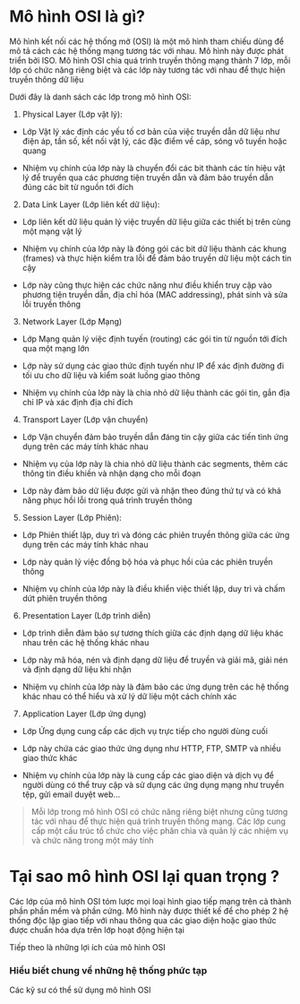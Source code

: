 # Mô hình OSI là gì?

Mô hình kết nối các hệ thống mở (OSI) là một mô hình tham chiếu dùng để mô tả cách các hệ thống mạng tương tác với nhau. Mô hình này được phát triển bởi ISO. Mô hình OSI chia quá trình truyền thông mạng thành 7 lớp, mỗi lớp có chức năng riêng biệt và các lớp này tương tác với nhau để thực hiện truyền thông dữ liệu

Dưới đây là danh sách các lớp trong mô hình OSI:

1. Physical Layer (Lớp vật lý):

- Lớp Vật lý xác định các yếu tố cơ bản của việc truyền dẫn dữ liệu như điện áp, tần số, kết nối vật lý, các đặc điểm về cáp, sóng vô tuyến hoặc quang 

- Nhiệm vụ chính của lớp này là chuyển đổi các bit thành các tín hiệu vật lý để truyền qua các phương tiện truyền dẫn và đảm bảo truyền dẫn đúng các bit từ nguồn tới đích

2. Data Link Layer (Lớp liên kết dữ liệu):

- Lớp liên kết dữ liệu quản lý việc truyền dữ liệu giữa các thiết bị trên cùng một mạng vật lý 

- Nhiệm vụ chính của lớp này là đóng gói các bit dữ liệu thành các khung (frames) và thực hiện kiểm tra lỗi để đảm bảo truyền dữ liệu một cách tin cậy 

- Lớp này cũng thực hiện các chức năng như điều khiển truy cập vào phương tiện truyền dẫn, địa chỉ hóa (MAC addressing), phát sinh và sửa lỗi truyền thông

3. Network Layer (Lớp Mạng)

- Lớp Mạng quản lý việc định tuyến (routing) các gói tin từ nguồn tới đích qua một mạng lớn

- Lớp này sử dụng các giao thức định tuyến như IP để xác định đường đi tối ưu cho dữ liệu và kiểm soát luồng giao thông

- Nhiệm vụ chính của lớp này là chia nhỏ dữ liệu thành các gói tin, gắn địa chỉ IP và xác định địa chỉ đích

4. Transport Layer (Lớp vận chuyển)

- Lớp Vận chuyển đảm bảo truyền dẫn đáng tin cậy giữa các tiến tình ứng dụng trên các máy tính khác nhau

- Nhiệm vụ của lớp này là chia nhỏ dữ liệu thành các segments, thêm các thông tin điều khiền và nhận dạng cho mỗi đoạn

- Lớp này đảm bảo dữ liệu được gửi và nhận theo đúng thứ tự và có khả năng phục hồi lỗi trong quá trình truyền thông

5. Session Layer (Lớp Phiên):

- Lớp Phiên thiết lập, duy trì và đóng các phiên truyền thông giữa các ứng dụng trên các máy tính khác nhau 

- Lớp này quản lý việc đồng bộ hóa và phục hồi của các phiên truyền thông

- Nhiệm vụ chính của lớp này là điều khiển việc thiết lập, duy trì và chấm dứt phiên truyền thông

6. Presentation Layer (Lớp trình diễn)

- Lớp trình diễn đảm bảo sự tương thích giữa các định dạng dữ liệu khác nhau trên các hệ thống khác nhau

- Lớp này mã hóa, nén và định dạng dữ liệu để truyền và giải mã, giải nén và định dạng dữ liệu khi nhận

- Nhiệm vụ chính của lớp này là đảm bảo các ứng dụng trên các hệ thống khác nhau có thể hiểu và xử lý dữ liệu một cách chính xác 

7. Application Layer (Lớp ứng dụng)

- Lớp Ứng dụng cung cấp các dịch vụ trực tiếp cho người dùng cuối

- Lớp này chứa các giao thức ứng dụng như HTTP, FTP, SMTP và nhiều giao thức khác 

- Nhiệm vụ chính của lớp này là cung cấp các giao diện và dịch vụ để người dùng có thể truy cập và sử dụng các ứng dụng mạng như truyền tệp, gửi email duyệt web...

> Mỗi lớp trong mô hình OSI có chức năng riêng biệt nhưng cũng tương tác với nhau để thực hiện quá trình truyền thông mạng. Các lớp cung cấp một cấu trúc tổ chức cho việc phân chia và quản lý các nhiệm vụ và chức năng trong một máy tính

# Tại sao mô hình OSI lại quan trọng ?

Các lớp của mô hình OSI tóm lược mọi loại hình giao tiếp mạng trên cả thành phần phần mềm và phần cứng. Mô hình này được thiết kế để cho phép 2 hệ thống độc lập giao tiếp với nhau thông qua các giao diện hoặc giao thức được chuẩn hóa dựa trên lớp hoạt động hiện tại

Tiếp theo là những lợi ích của mô hình OSI

### Hiểu biết chung về những hệ thống phức tạp 

Các kỹ sư có thể sử dụng mô hình OSI 
